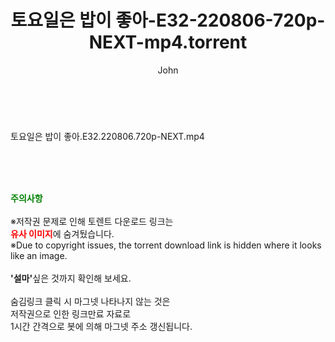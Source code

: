 ﻿---
layout: post
title:  "토요일은 밥이 좋아-E32-220806-720p-NEXT-mp4.torrent"
author: John
categories: [ 방송/음악 ]
tags: [  ]
image:  
description: "토요일은 밥이 좋아-E32-220806-720p-NEXT-mp4 torrent 정보 공유"
toc: true
toc_sticky: true
---

<br>
<div class="view-img">
<a class="view_image" href="https://torrentmobile60.com/bbs/view_image.php?fn=%2Fdata%2Ffile%2Fmusic%2F3735182707_YoPrcCO4_1fcbe3395755fe9e414173acd08f02679ec9e17c.jpg" target="_blank"><img alt="" class="img-tag" content="https://torrentmobile60.com/data/file/music/3735182707_YoPrcCO4_1fcbe3395755fe9e414173acd08f02679ec9e17c.jpg" itemprop="image" src="https://torrentmobile60.com/data/file/music/3735182707_YoPrcCO4_1fcbe3395755fe9e414173acd08f02679ec9e17c.jpg"/></a></div><div class="view-content" itemprop="description">
<p>토요일은 밥이 좋아.E32.220806.720p-NEXT.mp4<br/></p> </div>
    
<br><br><br>
<p data-ke-size="size16"><b><span style="color: green;">주의사항</span></b><br /><br />※저작권 문제로 인해 토렌트 다운로드 링크는<br /><b><span style="color: red;">유사 이미지</span></b>에 숨겨뒀습니다.<br />※Due to copyright issues, the torrent download link is hidden where it looks like an image.<br /><br /><b>'설마'</b>싶은 것까지 확인해 보세요.<br /><br />숨김링크 클릭 시 마그넷 나타나지 않는 것은<br />저작권으로 인한 링크만료 자료로<br />1시간 간격으로 봇에 의해 마그넷 주소 갱신됩니다.</p>

